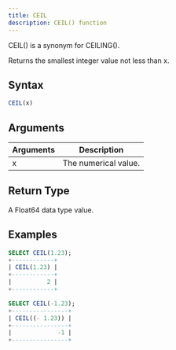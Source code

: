 ```yaml
---
title: CEIL
description: CEIL() function
---
```


CEIL() is a synonym for CEILING().

Returns the smallest integer value not less than x.

## Syntax

```sql
CEIL(x)
```

## Arguments

| Arguments   | Description |
| ----------- | ----------- |
| x | The numerical value. |

## Return Type

A Float64 data type value.


## Examples

```sql
SELECT CEIL(1.23);
+------------+
| CEIL(1.23) |
+------------+
|          2 |
+------------+

SELECT CEIL(-1.23);
+----------------+
| CEIL((- 1.23)) |
+----------------+
|             -1 |
+----------------+
```
